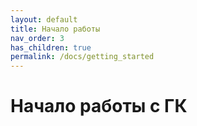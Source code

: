 ```yaml
---
layout: default
title: Начало работы
nav_order: 3
has_children: true
permalink: /docs/getting_started
---
```


# Начало работы с ГК
